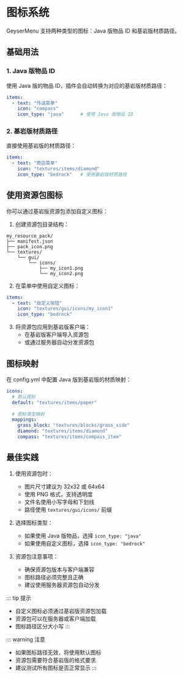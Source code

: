 # 图标系统

GeyserMenu 支持两种类型的图标：Java 版物品 ID 和基岩版材质路径。

## 基础用法

### 1. Java 版物品 ID

使用 Java 版的物品 ID，插件会自动转换为对应的基岩版材质路径：

```yaml
items:
  - text: "传送菜单"
    icon: "compass"
    icon_type: "java"      # 使用 Java 版物品 ID
```

### 2. 基岩版材质路径

直接使用基岩版的材质路径：

```yaml
items:
  - text: "商店菜单"
    icon: "textures/items/diamond"
    icon_type: "bedrock"   # 使用基岩版材质路径
```

## 使用资源包图标

你可以通过基岩版资源包添加自定义图标：

1. 创建资源包目录结构：
```
my_resource_pack/
├── manifest.json
├── pack_icon.png
└── textures/
    └── gui/
        └── icons/
            ├── my_icon1.png
            └── my_icon2.png
```

2. 在菜单中使用自定义图标：
```yaml
items:
  - text: "自定义按钮"
    icon: "textures/gui/icons/my_icon1"
    icon_type: "bedrock"
```

3. 将资源包应用到基岩版客户端：
   - 在基岩版客户端导入资源包
   - 或通过服务器自动分发资源包

## 图标映射

在 config.yml 中配置 Java 版到基岩版的材质映射：

```yaml
icons:
  # 默认图标
  default: "textures/items/paper"
  
  # 图标类型映射
  mappings:
    grass_block: "textures/blocks/grass_side"
    diamond: "textures/items/diamond"
    compass: "textures/items/compass_item"
```

## 最佳实践

1. 使用资源包时：
   - 图片尺寸建议为 32x32 或 64x64
   - 使用 PNG 格式，支持透明度
   - 文件名使用小写字母和下划线
   - 路径使用 `textures/gui/icons/` 前缀

2. 选择图标类型：
   - 如果使用 Java 版物品，选择 `icon_type: "java"`
   - 如果使用自定义图标，选择 `icon_type: "bedrock"`

3. 资源包注意事项：
   - 确保资源包版本与客户端兼容
   - 图标路径必须完整且正确
   - 建议使用服务器资源包自动分发

::: tip 提示
- 自定义图标必须通过基岩版资源包加载
- 资源包可以在服务器或客户端加载
- 图标路径区分大小写
:::

::: warning 注意
- 如果图标路径无效，将使用默认图标
- 资源包需要符合基岩版的格式要求
- 建议测试所有图标是否正常显示
::: 